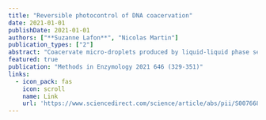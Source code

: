 ```yaml
---
title: "Reversible photocontrol of DNA coacervation"
date: 2021-01-01
publishDate: 2021-01-01
authors: ["**Suzanne Lafon**", "Nicolas Martin"]
publication_types: ["2"]
abstract: "Coacervate micro-droplets produced by liquid-liquid phase separation are increasingly used to emulate the dynamical organization of membraneless organelles found in living cells. Designing synthetic coacervates able to be formed and disassembled with improved spatiotemporal control is still challenging. In this chapter, we describe the design of photoswitchable coacervate droplets produced by phase separation of short double stranded DNA in the presence of an azobenzene cation. The droplets can be reversibly dissolved with light, which provides a new approach for the spatiotemporal regulation of coacervation. Significantly, the dynamics of light-actuated droplet formation and dissolution correlates with the capture and release of guest solutes. The reported system can find applications for the dynamic photocontrol of biomolecule compartmentalization, paving the way to the light-activated regulation of …"
featured: true
publication: "Methods in Enzymology 2021 646 (329-351)"
links:
  - icon_pack: fas
    icon: scroll
    name: Link
    url: 'https://www.sciencedirect.com/science/article/abs/pii/S0076687920302731'
---
```


